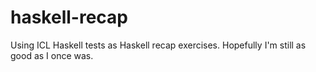 # haskell-recap
Using ICL Haskell tests as Haskell recap exercises. Hopefully I'm still as good as I once was.
